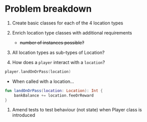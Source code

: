 Problem breakdown
=================

1. Create basic classes for each of the 4 location types

1. Enrich location type classes with additional requirements
    - ~~number of instances possible?~~

1. All location types as sub-types of Location?

1. How does a `player` interact with a `location`?

```kotlin
player.landOnOrPass(location)
```

- When called with a location...

```kotlin
fun landOnOrPass(location: Location): Int {
    bankBalance += location.feeOrReward
}
```

1. Amend tests to test behaviour (not state) when Player class is introduced